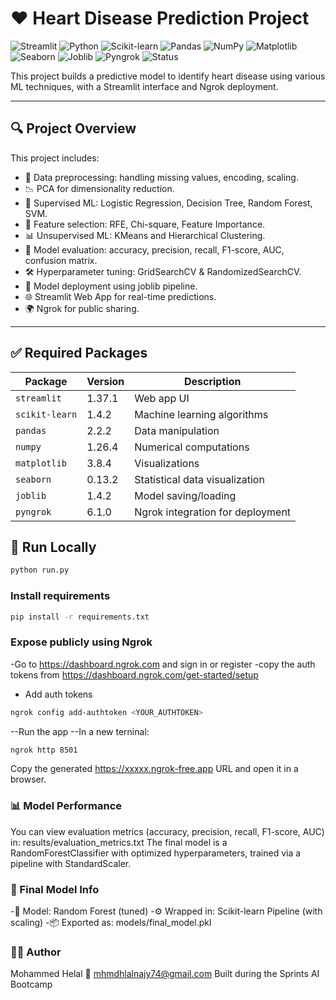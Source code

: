 # ❤️ Heart Disease Prediction Project

![Streamlit](https://img.shields.io/badge/Streamlit-Enabled-blueviolet)
![Python](https://img.shields.io/badge/Python-3.12-blue)
![Scikit-learn](https://img.shields.io/badge/Scikit--learn-Used-orange)
![Pandas](https://img.shields.io/badge/Pandas-Used-darkblue)
![NumPy](https://img.shields.io/badge/NumPy-Used-lightgrey)
![Matplotlib](https://img.shields.io/badge/Matplotlib-Used-green)
![Seaborn](https://img.shields.io/badge/Seaborn-Used-teal)
![Joblib](https://img.shields.io/badge/Joblib-Used-purple)
![Pyngrok](https://img.shields.io/badge/Pyngrok-Used-black)
![Status](https://img.shields.io/badge/Status-Ongoing-yellow)

This project builds a predictive model to identify heart disease using various ML techniques, with a Streamlit interface and Ngrok deployment.

---

## 🔍 Project Overview

This project includes:

- 🧹 Data preprocessing: handling missing values, encoding, scaling.
- 📉 PCA for dimensionality reduction.
- 🧠 Supervised ML: Logistic Regression, Decision Tree, Random Forest, SVM.
- 🔬 Feature selection: RFE, Chi-square, Feature Importance.
- 📊 Unsupervised ML: KMeans and Hierarchical Clustering.
- 🧪 Model evaluation: accuracy, precision, recall, F1-score, AUC, confusion matrix.
- 🛠️ Hyperparameter tuning: GridSearchCV & RandomizedSearchCV.
- 💾 Model deployment using joblib pipeline.
- 🌐 Streamlit Web App for real-time predictions.
- 🌍 Ngrok for public sharing.

---

## ✅ Required Packages

| Package        | Version | Description                      |
| -------------- | ------- | -------------------------------- |
| `streamlit`    | 1.37.1  | Web app UI                       |
| `scikit-learn` | 1.4.2   | Machine learning algorithms      |
| `pandas`       | 2.2.2   | Data manipulation                |
| `numpy`        | 1.26.4  | Numerical computations           |
| `matplotlib`   | 3.8.4   | Visualizations                   |
| `seaborn`      | 0.13.2  | Statistical data visualization   |
| `joblib`       | 1.4.2   | Model saving/loading             |
| `pyngrok`      | 6.1.0   | Ngrok integration for deployment |


## 🚀 Run Locally

```bash
python run.py
```
### Install requirements

```bash
pip install -r requirements.txt
```

### Expose publicly using Ngrok

-Go to https://dashboard.ngrok.com and sign in or register
-copy the auth tokens from https://dashboard.ngrok.com/get-started/setup
- Add auth tokens
```bash
ngrok config add-authtoken <YOUR_AUTHTOKEN>
```
--Run the app
--In a new terninal:
```bash
ngrok http 8501
```
Copy the generated https://xxxxx.ngrok-free.app URL and open it in a browser.


### 📊 Model Performance

You can view evaluation metrics (accuracy, precision, recall, F1-score, AUC) in:
results/evaluation_metrics.txt
The final model is a RandomForestClassifier with optimized hyperparameters, trained via a pipeline with StandardScaler.


### 🧠 Final Model Info

-🔎 Model: Random Forest (tuned)
-⚙️ Wrapped in: Scikit-learn Pipeline (with scaling)
-📦 Exported as: models/final_model.pkl



### 🧑‍💻 Author
Mohammed Helal
📧 mhmdhlalnajy74@gmail.com
Built during the Sprints AI Bootcamp
